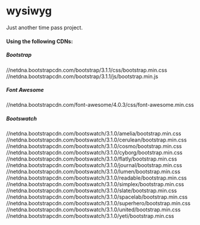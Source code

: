 wysiwyg
=======

Just another time pass project.

#### Using the following CDNs:

##### Bootstrap

//netdna.bootstrapcdn.com/bootstrap/3.1.1/css/bootstrap.min.css
//netdna.bootstrapcdn.com/bootstrap/3.1.1/js/bootstrap.min.js

##### Font Awesome

//netdna.bootstrapcdn.com/font-awesome/4.0.3/css/font-awesome.min.css

##### Bootswatch
//netdna.bootstrapcdn.com/bootswatch/3.1.0/amelia/bootstrap.min.css
//netdna.bootstrapcdn.com/bootswatch/3.1.0/cerulean/bootstrap.min.css
//netdna.bootstrapcdn.com/bootswatch/3.1.0/cosmo/bootstrap.min.css
//netdna.bootstrapcdn.com/bootswatch/3.1.0/cyborg/bootstrap.min.css
//netdna.bootstrapcdn.com/bootswatch/3.1.0/flatly/bootstrap.min.css
//netdna.bootstrapcdn.com/bootswatch/3.1.0/journal/bootstrap.min.css
//netdna.bootstrapcdn.com/bootswatch/3.1.0/lumen/bootstrap.min.css
//netdna.bootstrapcdn.com/bootswatch/3.1.0/readable/bootstrap.min.css
//netdna.bootstrapcdn.com/bootswatch/3.1.0/simplex/bootstrap.min.css
//netdna.bootstrapcdn.com/bootswatch/3.1.0/slate/bootstrap.min.css
//netdna.bootstrapcdn.com/bootswatch/3.1.0/spacelab/bootstrap.min.css
//netdna.bootstrapcdn.com/bootswatch/3.1.0/superhero/bootstrap.min.css
//netdna.bootstrapcdn.com/bootswatch/3.1.0/united/bootstrap.min.css
//netdna.bootstrapcdn.com/bootswatch/3.1.0/yeti/bootstrap.min.css